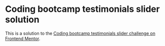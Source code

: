 # Coding bootcamp testimonials slider solution

This is a solution to the [Coding bootcamp testimonials slider challenge on Frontend Mentor](https://www.frontendmentor.io/challenges/coding-bootcamp-testimonials-slider-4FNyLA8JL).

<!-- ### Primary

- Dark Blue: hsl(240, 38%, 20%)
- Grayish Blue: hsl(240, 18%, 77%)

### Body Copy

- Font size: 32px

### Font

- Family: [Inter](https://fonts.google.com/specimen/Inter)
- Weights: 300, 500, 700 -->
